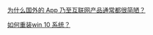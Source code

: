 [为什么国外的 App 乃至互联网产品通常都很简陋？](https://www.zhihu.com/question/46981059/answer/103824268)

[如何重装win 10 系统？](https://www.zhihu.com/question/54059979)

[]()

[]()

[]()

[]()

[]()

[]()

[]()

[]()

[]()

[]()